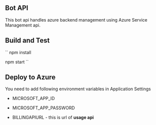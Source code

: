 ## Bot API

This bot api handles azure backend management using Azure Service Management api.

## Build and Test

``
npm install

npm start
``

## Deploy to Azure

You need to add following environment variables in Application Settings

* MICROSOFT_APP_ID

* MICROSOFT_APP_PASSWORD

* BILLINGAPIURL - this is url of __usage api__

